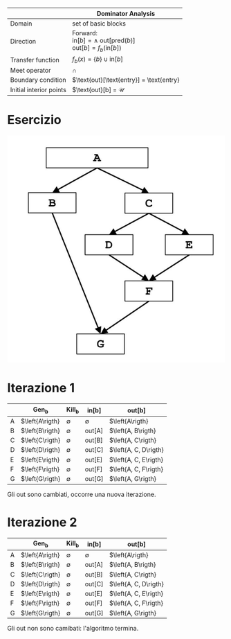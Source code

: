 | &nbsp;                  | Dominator Analysis                                                                                      |
| ----------------------- | ------------------------------------------------------------------------------------------------------- |
| Domain                  | set of basic blocks                                                                                     |
| Direction               | Forward:<br/>$\text{in}[b] = \land \text{ out}[\text{pred}(b)]$<br/>$\text{out}[b] = f_b(\text{in}[b])$ |
| Transfer function       | $f_b(x) = \left\{b\right\} \cup \text{in}[b]$                                                           |
| Meet operator           | $\cap$                                                                                                  |
| Boundary condition      | $\text{out}[\text{entry}] = \text{entry}                                                                |
| Initial interior points | $\text{out}[b] = $\mathcal{U}$                                                                          |

# Esercizio

![](assets/dominator_analysis.jpg)

# Iterazione 1

| &nbsp; | Gen<sub>b</sub> | Kill<sub>b</sub> | in[b] | out[b] |
| ------ | --------------- | ---------------- | ----- | ------ |
| A | $\left\{A\rigth} | $\emptyset$ | $\emptyset$ | $\left\{A\rigth} |
| B | $\left\{B\rigth} | $\emptyset$ | $\text{out}[\text{A}]$ | $\left\{A, B\rigth} |
| C | $\left\{C\rigth} | $\emptyset$ | $\text{out}[\text{B}]$ | $\left\{A, C\rigth} |
| D | $\left\{D\rigth} | $\emptyset$ | $\text{out}[\text{C}]$ | $\left\{A, C, D\rigth} |
| E | $\left\{E\rigth} | $\emptyset$ | $\text{out}[\text{E}]$ | $\left\{A, C, E\rigth} |
| F | $\left\{F\rigth} | $\emptyset$ | $\text{out}[\text{F}]$ | $\left\{A, C, F\rigth} |
| G | $\left\{G\rigth} | $\emptyset$ | $\text{out}[\text{G}]$ | $\left\{A, G\rigth} |

Gli out sono cambiati, occorre una nuova iterazione.

# Iterazione 2

| &nbsp; | Gen<sub>b</sub> | Kill<sub>b</sub> | in[b] | out[b] |
| ------ | --------------- | ---------------- | ----- | ------ |
| A | $\left\{A\rigth} | $\emptyset$ | $\emptyset$ | $\left\{A\rigth} |
| B | $\left\{B\rigth} | $\emptyset$ | $\text{out}[\text{A}]$ | $\left\{A, B\rigth} |
| C | $\left\{C\rigth} | $\emptyset$ | $\text{out}[\text{B}]$ | $\left\{A, C\rigth} |
| D | $\left\{D\rigth} | $\emptyset$ | $\text{out}[\text{C}]$ | $\left\{A, C, D\rigth} |
| E | $\left\{E\rigth} | $\emptyset$ | $\text{out}[\text{E}]$ | $\left\{A, C, E\rigth} |
| F | $\left\{F\rigth} | $\emptyset$ | $\text{out}[\text{F}]$ | $\left\{A, C, F\rigth} |
| G | $\left\{G\rigth} | $\emptyset$ | $\text{out}[\text{G}]$ | $\left\{A, G\rigth} |

Gli out non sono camibati: l'algoritmo termina.
